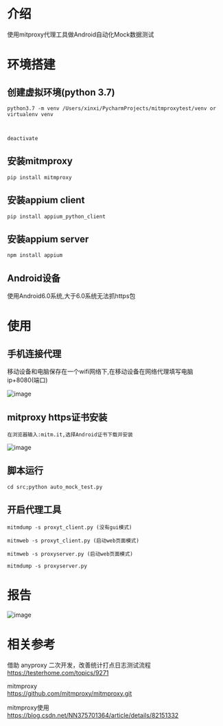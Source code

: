 # 介绍

使用mitproxy代理工具做Android自动化Mock数据测试


# 环境搭建

## 创建虚拟环境(python 3.7)
```angularjs
python3.7 -m venv /Users/xinxi/PycharmProjects/mitmproxytest/venv or virtualenv venv

 

deactivate
```

## 安装mitmproxy
```angular2html
pip install mitmproxy
```

## 安装appium client
```angular2html
pip install appium_python_client
```

## 安装appium server
```angular2html
npm install appium
```

## Android设备

使用Android6.0系统,大于6.0系统无法抓https包

# 使用

## 手机连接代理
移动设备和电脑保存在一个wifi网络下,在移动设备在网络代理填写电脑ip+8080(端口)

![image](images/proxy.png)

## mitproxy https证书安装
```
在浏览器输入:mitm.it,选择Android证书下载并安装
```
![image](images/mitm.png)

## 脚本运行

```
cd src;python auto_mock_test.py
```


## 开启代理工具
```
mitmdump -s proxyt_client.py (没有gui模式)
```

```
mitmweb -s proxyt_client.py (启动web页面模式)
```

```
mitmweb -s proxyserver.py (启动web页面模式)

mitmdump -s proxyserver.py
```


# 报告
![image](images/report.png)


# 相关参考

借助 anyproxy 二次开发，改善统计打点日志测试流程<br>
https://testerhome.com/topics/9271

mitmproxy<br>
https://github.com/mitmproxy/mitmproxy.git<br>

mitmproxy使用<br>
https://blog.csdn.net/NN375701364/article/details/82151332


